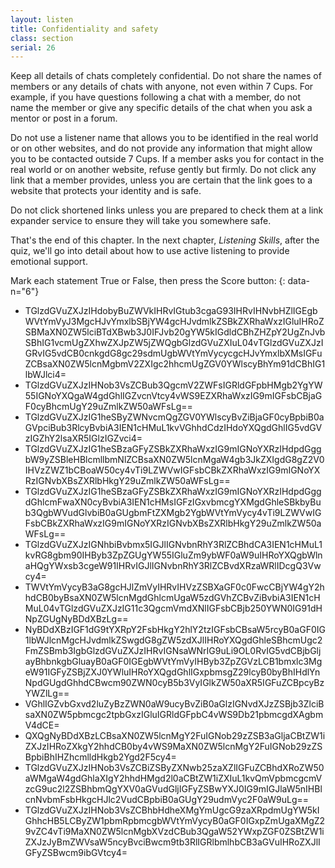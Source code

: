 ```yaml
---
layout: listen
title: Confidentiality and safety
class: section
serial: 26
---
```

Keep all details of chats completely confidential. Do not share the names of members or any details of chats with anyone, not even within 7 Cups. For example, if you have questions following a chat with a member, do not name the member or give any specific details of the chat when you ask a mentor or post in a forum.

Do not use a listener name that allows you to be identified in the real world or on other websites, and do not provide any information that might allow you to be contacted outside 7 Cups. If a member asks you for contact in the real world or on another website, refuse gently but firmly. Do not click any link that a member provides, unless you are certain that the link goes to a website that protects your identity and is safe.

Do not click shortened links unless you are prepared to check them at a link expander service to ensure they will take you somewhere safe.

That's the end of this chapter. In the next chapter, *Listening Skills*, after the quiz, we'll go into detail about how to use active listening to provide emotional support.

Mark each statement True or False, then press the Score button:
{: data-n="6"}

- TGlzdGVuZXJzIHdobyBuZWVkIHRvIGtub3cgaG93IHRvIHNvbHZlIGEgbWVtYmVyJ3MgcHJvYmxlbSBjYW4gcHJvdmlkZSBkZXRhaWxzIGluIHRoZSBMaXN0ZW5lciBTdXBwb3J0IFJvb20gYW5kIGdldCBhZHZpY2UgZnJvbSBhIG1vcmUgZXhwZXJpZW5jZWQgbGlzdGVuZXIuL04vTGlzdGVuZXJzIGRvIG5vdCB0cnkgdG8gc29sdmUgbWVtYmVycycgcHJvYmxlbXMsIGFuZCBsaXN0ZW5lcnMgbmV2ZXIgc2hhcmUgZGV0YWlscyBhYm91dCBhIG1lbWJlci4=
- TGlzdGVuZXJzIHNob3VsZCBub3QgcmV2ZWFsIGRldGFpbHMgb2YgYW55IGNoYXQgaW4gdGhlIGZvcnVtcy4vWS9EZXRhaWxzIG9mIGFsbCBjaGF0cyBhcmUgY29uZmlkZW50aWFsLg==
- TGlzdGVuZXJzIG1heSByZWNvcmQgZGV0YWlscyBvZiBjaGF0cyBpbiB0aGVpciBub3RlcyBvbiA3IEN1cHMuL1kvVGhhdCdzIHdoYXQgdGhlIG5vdGVzIGZhY2lsaXR5IGlzIGZvci4=
- TGlzdGVuZXJzIG1heSBzaGFyZSBkZXRhaWxzIG9mIGNoYXRzIHdpdGggbW9yZSBleHBlcmllbmNlZCBsaXN0ZW5lcnMgaW4gb3JkZXIgdG8gZ2V0IHVzZWZ1bCBoaW50cy4vTi9LZWVwIGFsbCBkZXRhaWxzIG9mIGNoYXRzIGNvbXBsZXRlbHkgY29uZmlkZW50aWFsLg==
- TGlzdGVuZXJzIG1heSBzaGFyZSBkZXRhaWxzIG9mIGNoYXRzIHdpdGggdGhlcmFwaXN0cyBvbiA3IEN1cHMsIGFzIGxvbmcgYXMgdGhleSBkbyBub3QgbWVudGlvbiB0aGUgbmFtZXMgb2YgbWVtYmVycy4vTi9LZWVwIGFsbCBkZXRhaWxzIG9mIGNoYXRzIGNvbXBsZXRlbHkgY29uZmlkZW50aWFsLg==
- TGlzdGVuZXJzIGNhbiBvbmx5IGJlIGNvbnRhY3RlZCBhdCA3IEN1cHMuL1kvRG8gbm90IHByb3ZpZGUgYW55IGluZm9ybWF0aW9uIHRoYXQgbWlnaHQgYWxsb3cgeW91IHRvIGJlIGNvbnRhY3RlZCBvdXRzaWRlIDcgQ3Vwcy4=
- TWVtYmVycyB3aG8gcHJlZmVyIHRvIHVzZSBXaGF0c0FwcCBjYW4gY2hhdCB0byBsaXN0ZW5lcnMgdGhlcmUgaW5zdGVhZCBvZiBvbiA3IEN1cHMuL04vTGlzdGVuZXJzIG11c3QgcmVmdXNlIGFsbCBjb250YWN0IG91dHNpZGUgNyBDdXBzLg==
- NyBDdXBzIGF1dG9tYXRpY2FsbHkgY2hlY2tzIGFsbCBsaW5rcyB0aGF0IG1lbWJlcnMgcHJvdmlkZSwgdG8gZW5zdXJlIHRoYXQgdGhleSBhcmUgc2FmZSBmb3IgbGlzdGVuZXJzIHRvIGNsaWNrIG9uLi9OL0RvIG5vdCBjbGljayBhbnkgbGluayB0aGF0IGEgbWVtYmVyIHByb3ZpZGVzLCB1bmxlc3MgeW91IGFyZSBjZXJ0YWluIHRoYXQgdGhlIGxpbmsgZ29lcyB0byBhIHdlYnNpdGUgdGhhdCBwcm90ZWN0cyB5b3VyIGlkZW50aXR5IGFuZCBpcyBzYWZlLg==
- VGhlIGZvbGxvd2luZyBzZWN0aW9ucyBvZiB0aGlzIGNvdXJzZSBjb3ZlciBsaXN0ZW5pbmcgc2tpbGxzIGluIGRldGFpbC4vWS9Db21pbmcgdXAgbmV4dCE=
- QXQgNyBDdXBzLCBsaXN0ZW5lcnMgY2FuIGNob29zZSB3aGljaCBtZW1iZXJzIHRoZXkgY2hhdCB0by4vWS9MaXN0ZW5lcnMgY2FuIGNob29zZSBpbiBhIHZhcmlldHkgb2Ygd2F5cy4=
- TGlzdGVuZXJzIHNob3VsZCBiZSByZXNwb25zaXZlIGFuZCBhdXRoZW50aWMgaW4gdGhlaXIgY2hhdHMgd2l0aCBtZW1iZXIuL1kvQmVpbmcgcmVzcG9uc2l2ZSBhbmQgYXV0aGVudGljIGFyZSBwYXJ0IG9mIGJlaW5nIHBlcnNvbmFsbHkgcHJlc2VudCBpbiB0aGUgY29udmVyc2F0aW9uLg==
- TGlzdGVuZXJzIHNob3VsZCBhbHdheXMgYmUgcG9zaXRpdmUgYW5kIGhhcHB5LCByZW1pbmRpbmcgbWVtYmVycyB0aGF0IGxpZmUgaXMgZ29vZC4vTi9MaXN0ZW5lcnMgbXVzdCBub3QgaW52YWxpZGF0ZSBtZW1iZXJzJyBmZWVsaW5ncyBvciBwcm9tb3RlIGRlbmlhbCB3aGVuIHRoZXJlIGFyZSBwcm9ibGVtcy4=
